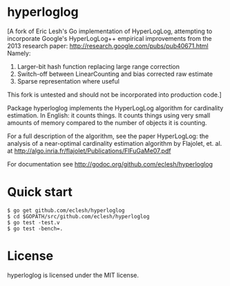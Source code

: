 hyperloglog
===========

[A fork of Eric Lesh's Go implementation of HyperLogLog, attempting to incorporate Google's HyperLogLog++ empirical improvements from the 2013 research paper:
http://research.google.com/pubs/pub40671.html
Namely:
1) Larger-bit hash function replacing large range correction
2) Switch-off between LinearCounting and bias corrected raw estimate
3) Sparse representation where useful

This fork is untested and should not be incorporated into production code.]


Package hyperloglog implements the HyperLogLog algorithm for
cardinality estimation. In English: it counts things. It counts things
using very small amounts of memory compared to the number of objects
it is counting.

For a full description of the algorithm, see the paper HyperLogLog:
the analysis of a near-optimal cardinality estimation algorithm by
Flajolet, et. al. at http://algo.inria.fr/flajolet/Publications/FlFuGaMe07.pdf

For documentation see http://godoc.org/github.com/eclesh/hyperloglog

Quick start
===========

	$ go get github.com/eclesh/hyperloglog
	$ cd $GOPATH/src/github.com/eclesh/hyperloglog
	$ go test -test.v
	$ go test -bench=.

License
=======

hyperloglog is licensed under the MIT license.
